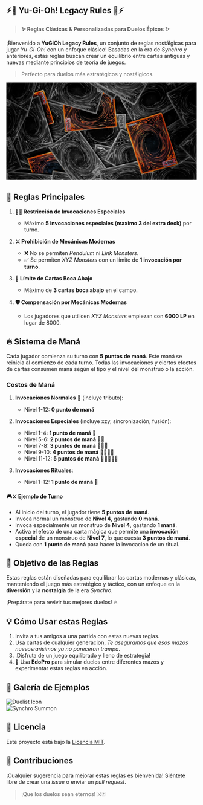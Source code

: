 
## ⚡️🎴 Yu-Gi-Oh! Legacy Rules 🎴⚡️  

>#### ✨ Reglas Clásicas & Personalizadas para Duelos Épicos ✨

¡Bienvenido a **YuGiOh Legacy Rules**, un conjunto de reglas nostálgicas para jugar *Yu-Gi-Oh!* con un enfoque clásico! Basadas en la era de *Synchro* y anteriores, estas reglas buscan crear un equilibrio entre cartas antiguas y nuevas mediante principios de teoría de juegos.

> Perfecto para duelos más estratégicos y nostálgicos.

![Yu-Gi-Oh!](./images/cards-color-black-white.jpg)

## 🚩 **Reglas Principales**

1. **🧙‍♂️ Restricción de Invocaciones Especiales**  
   - Máximo **5 invocaciones especiales (maximo 3 del extra deck)** por turno.

2. **⚔️ Prohibición de Mecánicas Modernas**  
   - ❌ No se permiten *Pendulum* ni *Link Monsters*.  
   - ✅ Se permiten *XYZ Monsters* con un límite de **1 invocación por turno**.

3. **📜 Límite de Cartas Boca Abajo**
   - Máximo de **3 cartas boca abajo** en el campo.

4. **🛡️ Compensación por Mecánicas Modernas**  
   - Los jugadores que utilicen *XYZ Monsters* empiezan con **6000 LP** en lugar de 8000.

## 🔥 **Sistema de Maná**

Cada jugador comienza su turno con **5 puntos de maná**. Este maná se reinicia al comienzo de cada turno. Todas las invocaciones y ciertos efectos de cartas consumen maná según el tipo y el nivel del monstruo o la acción.

### Costos de Maná

1. **Invocaciones Normales** 🔄 (incluye tributo):
    - Nivel 1-12: **0 punto de maná**

2. **Invocaciones Especiales** (incluye xzy, sincronización, fusión):
    - Nivel 1-4:   **1 punto de maná**  🔵
    - Nivel 5-6:   **2 puntos de maná** 🔵🔵
    - Nivel 7-8:   **3 puntos de maná** 🔵🔵🔵
    - Nivel 9-10:  **4 puntos de maná** 🔵🔵🔵🔵
    - Nivel 11-12: **5 puntos de maná** 🔵🔵🔵🔵🔵

3. **Invocaciones Rituales**:
    - Nivel 1-12: **1 punto de maná** 🔵

#### 🎮⚔️ Ejemplo de Turno

- Al inicio del turno, el jugador tiene **5 puntos de maná**.
- Invoca normal un monstruo de **Nivel 4**, gastando **0 maná**.
- Invoca especialmente un monstruo de **Nivel 4**, gastando **1 maná**.
- Activa el efecto de una carta mágica que permite una **invocación especial** de un monstruo de **Nivel 7**, lo que cuesta **3 puntos de maná**.
- Queda con **1 punto de maná** para hacer la invocacion de un ritual.

## 🌟 **Objetivo de las Reglas**

Estas reglas están diseñadas para equilibrar las cartas modernas y clásicas, manteniendo el juego más estratégico y táctico, con un enfoque en la **diversión** y la **nostalgia** de la era *Synchro*.

¡Prepárate para revivir tus mejores duelos! 🔥

## 💡 **Cómo Usar estas Reglas**

1. Invita a tus amigos a una partida con estas nuevas reglas.
2. Usa cartas de cualquier generacion, *Te aseguramos que esos mazos nuevosrarisimos ya no pareceran trampa*.
3. ¡Disfruta de un juego equilibrado y lleno de estrategia!
4. 🧪 Usa **EdoPro** para simular duelos entre diferentes mazos y experimentar estas reglas en acción.

## 📸 **Galería de Ejemplos**

![Duelist Icon](https://example.com/imagen1.png)  
![Synchro Summon](https://example.com/imagen2.png)

## 📜 **Licencia**

Este proyecto está bajo la [Licencia MIT](LICENSE).

## 👥 **Contribuciones**

¡Cualquier sugerencia para mejorar estas reglas es bienvenida! Siéntete libre de crear una *issue* o enviar un *pull request*.

> ¡Que los duelos sean eternos! ⚔️🃏
